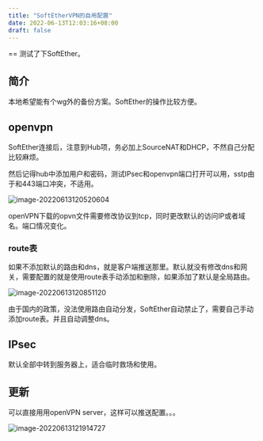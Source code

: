```yaml
---
title: "SoftEtherVPN的自用配置"
date: 2022-06-13T12:03:16+08:00
draft: false
---
```


== 测试了下SoftEther。

## 简介

本地希望能有个wg外的备份方案。SoftEther的操作比较方便。

## openvpn

SoftEther连接后，注意到Hub项，务必加上SourceNAT和DHCP，不然自己分配比较麻烦。

然后记得hub中添加用户和密码，测试IPsec和openvpn端口打开可以用，sstp由于和443端口冲突，不适用。

![image-20220613120520604](https://res.cloudinary.com/dbzr1zvpf/image/upload/v1655093124/2022/06/b9c3f2c3f3e735beb176f7b310946283.webp)

openVPN下载的opvn文件需要修改协议到tcp，同时更改默认的访问IP或者域名。端口情况变化。

### route表

如果不添加默认的路由和dns，就是客户端推送那里。默认就没有修改dns和网关，需要配置的就是使用route表手动添加和删除，如果添加了默认是全局路由。

![image-20220613120851120](https://res.cloudinary.com/dbzr1zvpf/image/upload/v1655093335/2022/06/fdbe968bb1afa8a5a38dc4a48b165c0a.webp)

由于国内的政策，没法使用路由自动分发，SoftEther自动禁止了，需要自己手动添加route表。并且自动调整dns。

## IPsec

默认全部中转到服务器上，适合临时救场和使用。



## 更新

可以直接用用openVPN server，这样可以推送配置。。。

![image-20220613121914727](https://res.cloudinary.com/dbzr1zvpf/image/upload/v1655093958/2022/06/2bed5469ed064b59271904f3ffb34ddd.webp)
